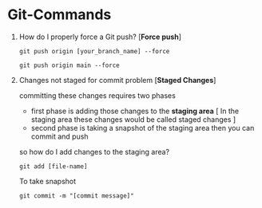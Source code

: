 # Git-Commands
1. How do I properly force a Git push? [**Force push**]

   `git push origin [your_branch_name] --force`
   ```
   git push origin main --force
    ```
2. Changes not staged for commit problem [**Staged Changes**]

    committing these changes requires two phases
     - first phase is adding those changes to the **staging area** [ In the staging area these changes would be called staged changes ]
     - second phase is taking a snapshot of the staging area
    then you can commit and push

    so how do I add changes to the staging area?

    `git add [file-name]`

    To take snapshot

    `git commit -m "[commit message]"`





   
